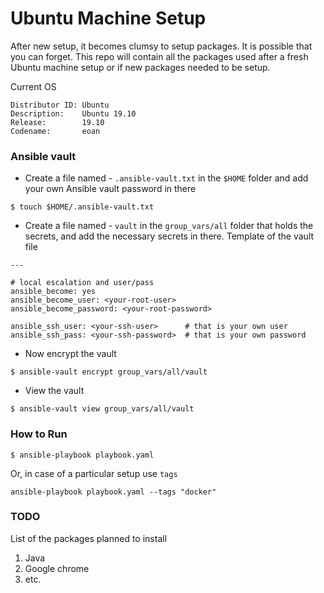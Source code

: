 # Ubuntu Machine Setup

After new setup, it becomes clumsy to setup packages. It is possible that you can forget. This repo will contain all the packages used after a fresh 
Ubuntu machine setup or if new packages needed to be setup.

Current OS
```
Distributor ID: Ubuntu
Description:    Ubuntu 19.10
Release:        19.10
Codename:       eoan
```

### Ansible vault

* Create a file named - `.ansible-vault.txt` in the `$HOME` folder and add your own Ansible vault password in there
```
$ touch $HOME/.ansible-vault.txt
```

* Create a file named - `vault` in the `group_vars/all` folder that holds the secrets, and add the necessary secrets in there. Template of the vault 
file
```
---

# local escalation and user/pass
ansible_become: yes
ansible_become_user: <your-root-user>
ansible_become_password: <your-root-password>

ansible_ssh_user: <your-ssh-user>      # that is your own user
ansible_ssh_pass: <your-ssh-password>  # that is your own password
```

* Now encrypt the vault
```
$ ansible-vault encrypt group_vars/all/vault
```

* View the vault
```
$ ansible-vault view group_vars/all/vault
```

### How to Run

```
$ ansible-playbook playbook.yaml
```

Or, in case of a particular setup use `tags`

```
ansible-playbook playbook.yaml --tags "docker"
```

### TODO
List of the packages planned to install
1. Java
2. Google chrome
3. etc.